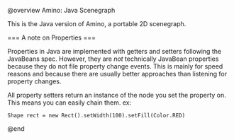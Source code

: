 @overview Amino: Java Scenegraph

This is the Java version of Amino, a portable 2D scenegraph.

=== A note on Properties ===

Properties in Java are implemented with getters and setters following the
JavaBeans spec. However, they are *not* technically JavaBean properties because
they do not file property change events. This is mainly for speed reasons and
because there are usually better approaches than listening for property changes.

All property setters return an instance of the node you set the property on. 
This means you can easily chain them. ex:

    Shape rect = new Rect().setWidth(100).setFill(Color.RED)

@end

